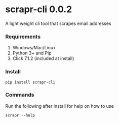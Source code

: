 # scrapr-cli 0.0.2
A light weight cli tool that scrapes email addresses

### Requirements
1. Windows/Mac/Linux
2. Python 3+ and Pip
3. Click 7.1.2 (included at install)


### Install
```
pip install scrapr-cli
```

### Commands
Run the following after install for help on how to use
```
scrapr --help
```
